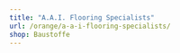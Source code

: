 ```yaml
---
title: "A.A.I. Flooring Specialists"
url: /orange/a-a-i-flooring-specialists/
shop: Baustoffe
---
```


